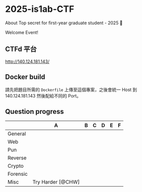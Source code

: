 # 2025-is1ab-CTF
About Top secret for first-year graduate student - 2025 🥷


Welcome Event!


## CTFd 平台

http://140.124.181.143/

## Docker build

請先把題目所需的 `Dockerfile` 上傳至這個專案，之後會統一 Host 到 140.124.181.143 然後配給不同的 Port。

## Question progress


|          | A                                 | B                                           | C                        | D    | E    | F    |
| -------- | --------------------------------- | ------------------------------------------- | ------------------------ | ---- | ---- | ---- |
| General  |        |     |      |      |      |
| Web      |           |                        |        |      |      |      |
| Pun |             |                                             |                          |      |      |      |
| Reverse  |          |                                             |                          |      |      |      |
| Crypto   |           |         |    |      |      |
| Forensic |  |                            |    |       |      |      
| Misc     | Try Harder [@CHW] |                            |    |       |      | 
